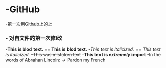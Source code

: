 # -GitHub
-第一次用Github上的上
###  - 对自文件的第一次修l改
-**This is blod text.** == __This is blod text.__
-*This text is italicized.* == _This text is italicized._
-~~This was mistaken text~~
-**This text is _extremely_ import**
-In the words of Abrahan Lincoln:
-> Pardon my French
